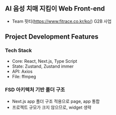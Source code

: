 ## AI 음성 치매 지킴이 Web Front-end

- Team 핏티(https://www.fitrace.co.kr/ko/) G2B 사업

## Project Development Features

### Tech Stack

- Core: React, Next.js, Type Script
- State: Zustand, Zustand immer
- API: Axios
- File: ffmpeg

### FSD 아키텍처 기반 폴더 구조

- Next.js app 폴더 구조 적용으로 page, app 통합
- 프로젝트 규모가 크지 않으므로, widget 생략
